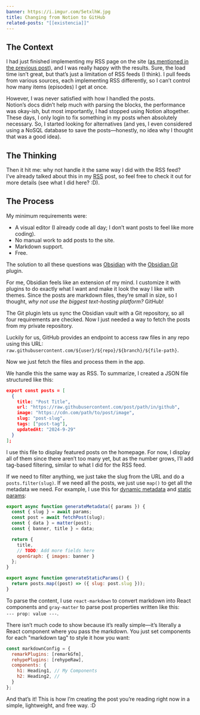 ```yaml
---
banner: https://i.imgur.com/5etxlhW.jpg
title: Changing from Notion to GitHub
related-posts: "[[existencia]]"
---
```

## The Context

I had just finished implementing my RSS page on the site ([as mentioned in the previous post](https://dailycodes.dev/posts/how-i-implemented-a-rss-feed)), and I was really happy with the results. Sure, the load time isn’t great, but that’s just a limitation of RSS feeds (I think). I pull feeds from various sources, each implementing RSS differently, so I can’t control how many items (episodes) I get at once.

However, I was never satisfied with how I handled the posts.  
Notion’s docs didn’t help much with parsing the blocks, the performance was okay-ish, but most importantly, I had stopped using Notion altogether. These days, I only login to fix something in my posts when absolutely necessary. So, I started looking for alternatives (and yes, I even considered using a NoSQL database to save the posts—honestly, no idea why I thought that was a good idea).

## The Thinking

Then it hit me: why not handle it the same way I did with the RSS feed?  
I’ve already talked about this in my [RSS](https://dailycodes.dev/posts/how-i-implemented-a-rss-feed) post, so feel free to check it out for more details (see what I did here? :D).

## The Process

My minimum requirements were:

- A visual editor (I already code all day; I don’t want posts to feel like more coding).
- No manual work to add posts to the site.
- Markdown support.
- Free.

The solution to all these questions was [Obsidian](https://obsidian.md/) with the [Obsidian Git](https://github.com/Vinzent03/obsidian-git) plugin.

For me, Obsidian feels like an extension of my mind. I customize it with plugins to do exactly what I want and make it look the way I like with themes. Since the posts are markdown files, they’re small in size, so I thought, _why not use the biggest text-hosting platform?_ GitHub!

The Git plugin lets us sync the Obsidian vault with a Git repository, so all four requirements are checked. Now I just needed a way to fetch the posts from my private repository.

Luckily for us, GitHub provides an endpoint to access raw files in any repo using this URL:  
`raw.githubusercontent.com/${user}/${repo}/${branch}/${file-path}`.

Now we just fetch the files and process them in the app.

We handle this the same way as RSS. To summarize, I created a JSON file structured like this:

```json
export const posts = [  
  {  
    title: "Post Title",  
    url: "https://raw.githubusercontent.com/post/path/in/github",  
    image: "https://cdn.com/path/to/post/image",  
    slug: "post-slug",  
    tags: ["post-tag"],  
    updatedAt: "2024-9-29"  
  }  
];  
```

I use this file to display featured posts on the homepage. For now, I display all of them since there aren’t too many yet, but as the number grows, I’ll add tag-based filtering, similar to what I did for the RSS feed.

If we need to filter anything, we just take the slug from the URL and do a `posts.filter(slug)`. If we need all the posts, we just use `map()` to get all the metadata we need. For example, I use this for [dynamic metadata](https://nextjs.org/docs/app/building-your-application/optimizing/metadata#dynamic-metadata) and [static params](https://nextjs.org/docs/app/building-your-application/routing/dynamic-routes#generating-static-params):

```javascript
export async function generateMetadata({ params }) {  
  const { slug } = await params;  
  const post = await fetchPost(slug); 
  const { data } = matter(post);  
  const { banner, title } = data;  

  return {  
    title,  
    // TODO: Add more fields here  
    openGraph: { images: banner }  
  };  
}  
```

```javascript
export async function generateStaticParams() {  
  return posts.map((post) => ({ slug: post.slug }));  
}  
```

To parse the content, I use `react-markdown` to convert markdown into React components and `gray-matter` to parse post properties written like this:  
`--- prop: value ---`.

There isn’t much code to show because it’s really simple—it’s literally a React component where you pass the markdown. You just set components for each "markdown tag" to style it how you want:

```javascript
const markdownConfig = {  
  remarkPlugins: [remarkGfm],  
  rehypePlugins: [rehypeRaw],  
  components: {  
    h1: Heading1, // My Components  
    h2: Heading2, //  
  }  
};  
```

And that’s it! This is how I’m creating the post you’re reading right now in a simple, lightweight, and free way. :D